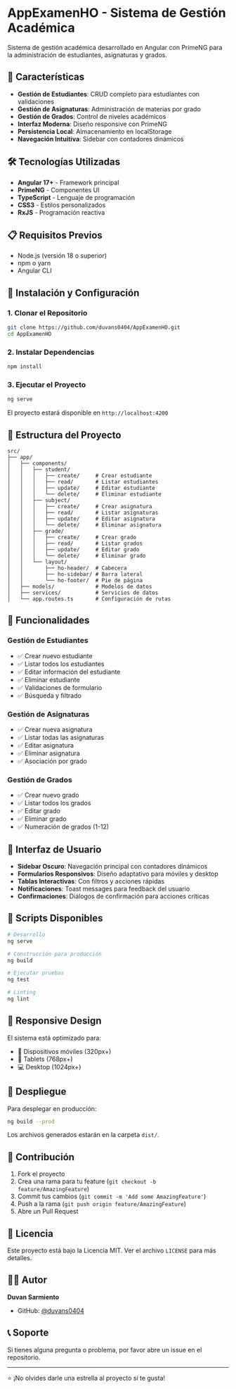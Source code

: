 # AppExamenHO - Sistema de Gestión Académica

Sistema de gestión académica desarrollado en Angular con PrimeNG para la administración de estudiantes, asignaturas y grados.

## 🚀 Características

- **Gestión de Estudiantes**: CRUD completo para estudiantes con validaciones
- **Gestión de Asignaturas**: Administración de materias por grado
- **Gestión de Grados**: Control de niveles académicos
- **Interfaz Moderna**: Diseño responsive con PrimeNG
- **Persistencia Local**: Almacenamiento en localStorage
- **Navegación Intuitiva**: Sidebar con contadores dinámicos

## 🛠️ Tecnologías Utilizadas

- **Angular 17+** - Framework principal
- **PrimeNG** - Componentes UI
- **TypeScript** - Lenguaje de programación
- **CSS3** - Estilos personalizados
- **RxJS** - Programación reactiva

## 📋 Requisitos Previos

- Node.js (versión 18 o superior)
- npm o yarn
- Angular CLI

## 🚀 Instalación y Configuración

### 1. Clonar el Repositorio

```bash
git clone https://github.com/duvans0404/AppExamenHO.git
cd AppExamenHO
```

### 2. Instalar Dependencias

```bash
npm install
```

### 3. Ejecutar el Proyecto

```bash
ng serve
```

El proyecto estará disponible en `http://localhost:4200`

## 📁 Estructura del Proyecto

```
src/
├── app/
│   ├── components/
│   │   ├── student/
│   │   │   ├── create/     # Crear estudiante
│   │   │   ├── read/       # Listar estudiantes
│   │   │   ├── update/     # Editar estudiante
│   │   │   └── delete/     # Eliminar estudiante
│   │   ├── subject/
│   │   │   ├── create/     # Crear asignatura
│   │   │   ├── read/       # Listar asignaturas
│   │   │   ├── update/     # Editar asignatura
│   │   │   └── delete/     # Eliminar asignatura
│   │   ├── grade/
│   │   │   ├── create/     # Crear grado
│   │   │   ├── read/       # Listar grados
│   │   │   ├── update/     # Editar grado
│   │   │   └── delete/     # Eliminar grado
│   │   └── layout/
│   │       ├── ho-header/  # Cabecera
│   │       ├── ho-sidebar/ # Barra lateral
│   │       └── ho-footer/  # Pie de página
│   ├── models/             # Modelos de datos
│   ├── services/           # Servicios de datos
│   └── app.routes.ts       # Configuración de rutas
```

## 🎯 Funcionalidades

### Gestión de Estudiantes
- ✅ Crear nuevo estudiante
- ✅ Listar todos los estudiantes
- ✅ Editar información del estudiante
- ✅ Eliminar estudiante
- ✅ Validaciones de formulario
- ✅ Búsqueda y filtrado

### Gestión de Asignaturas
- ✅ Crear nueva asignatura
- ✅ Listar todas las asignaturas
- ✅ Editar asignatura
- ✅ Eliminar asignatura
- ✅ Asociación por grado

### Gestión de Grados
- ✅ Crear nuevo grado
- ✅ Listar todos los grados
- ✅ Editar grado
- ✅ Eliminar grado
- ✅ Numeración de grados (1-12)

## 🎨 Interfaz de Usuario

- **Sidebar Oscuro**: Navegación principal con contadores dinámicos
- **Formularios Responsivos**: Diseño adaptativo para móviles y desktop
- **Tablas Interactivas**: Con filtros y acciones rápidas
- **Notificaciones**: Toast messages para feedback del usuario
- **Confirmaciones**: Diálogos de confirmación para acciones críticas

## 🔧 Scripts Disponibles

```bash
# Desarrollo
ng serve

# Construcción para producción
ng build

# Ejecutar pruebas
ng test

# Linting
ng lint
```

## 📱 Responsive Design

El sistema está optimizado para:
- 📱 Dispositivos móviles (320px+)
- 📱 Tablets (768px+)
- 💻 Desktop (1024px+)

## 🚀 Despliegue

Para desplegar en producción:

```bash
ng build --prod
```

Los archivos generados estarán en la carpeta `dist/`.

## 🤝 Contribución

1. Fork el proyecto
2. Crea una rama para tu feature (`git checkout -b feature/AmazingFeature`)
3. Commit tus cambios (`git commit -m 'Add some AmazingFeature'`)
4. Push a la rama (`git push origin feature/AmazingFeature`)
5. Abre un Pull Request

## 📄 Licencia

Este proyecto está bajo la Licencia MIT. Ver el archivo `LICENSE` para más detalles.

## 👨‍💻 Autor

**Duvan Sarmiento**
- GitHub: [@duvans0404](https://github.com/duvans0404)

## 📞 Soporte

Si tienes alguna pregunta o problema, por favor abre un issue en el repositorio.

---

⭐ ¡No olvides darle una estrella al proyecto si te gusta!